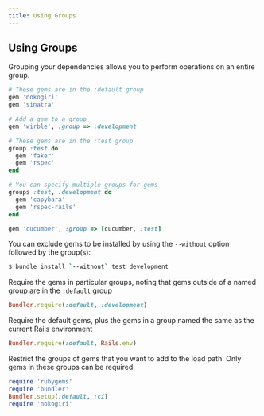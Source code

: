 ```yaml
---
title: Using Groups
---
```


## Using Groups

Grouping your dependencies allows you to perform operations on an entire group.

```ruby
# These gems are in the :default group
gem 'nokogiri'
gem 'sinatra'

# Add a gem to a group
gem 'wirble', :group => :development

# These gems are in the :test group
group :test do
  gem 'faker'
  gem 'rspec'
end

# You can specify multiple groups for gems
groups :test, :development do
  gem 'capybara'
  gem 'rspec-rails'
end

gem 'cucumber', :group => [cucumber, :test]
```

You can exclude gems to be installed by using the  `--without` option followed by the group(s):

```bash
$ bundle install `--without` test development
```

Require the gems in particular groups, noting that gems outside of a named group are in the `:default` group

```ruby
Bundler.require(:default, :development)
```

Require the default gems, plus the gems in a group named the same as the current Rails environment

```ruby
Bundler.require(:default, Rails.env)
```

Restrict the groups of gems that you want to add to the load path. Only gems in these groups can be required.

```ruby
require 'rubygems'
require 'bundler'
Bundler.setup(:default, :ci)
require 'nokogiri'
```
